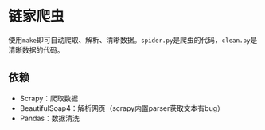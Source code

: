 # 链家爬虫

使用`make`即可自动爬取、解析、清晰数据。`spider.py`是爬虫的代码，`clean.py`是清晰数据的代码。

## 依赖
* Scrapy：爬取数据
* BeautifulSoap4：解析网页（scrapy内置parser获取文本有bug）
* Pandas：数据清洗